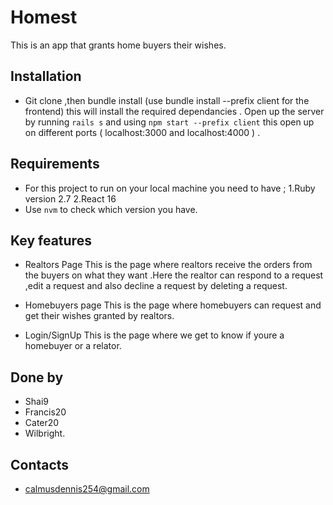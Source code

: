 # Homest

This is an app that grants home buyers their wishes.

## Installation 
- Git clone ,then bundle install (use bundle install --prefix client for the frontend) this will install the required dependancies . Open up the server by running `rails s` and using `npm start --prefix client` this open up on different ports (  localhost:3000 and localhost:4000 ) .

## Requirements 
- For this project to run on your local machine you need to have ;
1.Ruby version 2.7
2.React 16
- Use `nvm` to check which version you have.

## Key features 
- Realtors Page 
This is the page where realtors receive the orders from the buyers on what they want .Here the realtor can respond to a request ,edit a request and also decline a request by deleting a request.

- Homebuyers page 
This is the page where homebuyers can request and get their wishes granted by realtors. 

- Login/SignUp 
This is the page where we get to know if youre a homebuyer or a relator.

## Done by
- Shai9
- Francis20
- Cater20
- Wilbright.

## Contacts
- calmusdennis254@gmail.com
